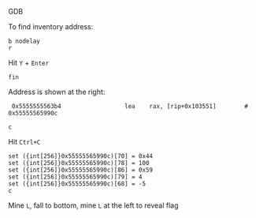 GDB

To find inventory address:
```
b nodelay
r
```

Hit `Y` + `Enter`

```
fin
```

Address is shown at the right:
```
 0x5555555563b4                  lea    rax, [rip+0x103551]        # 0x55555565990c
```

```
c
```

Hit `Ctrl+C`

```
set ({int[256]}0x55555565990c)[70] = 0x44
set ({int[256]}0x55555565990c)[78] = 100
set ({int[256]}0x55555565990c)[86] = 0x59
set ({int[256]}0x55555565990c)[79] = 4
set ({int[256]}0x55555565990c)[68] = -5
c
```

Mine `L`, fall to bottom, mine `L` at the left to reveal flag
